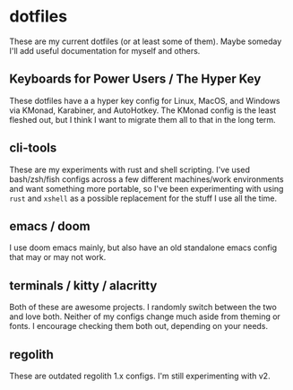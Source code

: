 # dotfiles

These are my current dotfiles (or at least some of them). Maybe someday I'll
add useful documentation for myself and others.

## Keyboards for Power Users / The Hyper Key

These dotfiles have a a hyper key config for Linux, MacOS, and Windows via
KMonad, Karabiner, and AutoHotkey. The KMonad config is the least fleshed out,
but I think I want to migrate them all to that in the long term.

## cli-tools

These are my experiments with rust and shell scripting. I've used bash/zsh/fish
configs across a few different machines/work environments and want something
more portable, so I've been experimenting with using `rust` and `xshell` as a
possible replacement for the stuff I use all the time.

## emacs / doom

I use doom emacs mainly, but also have an old standalone emacs config that may
or may not work.

## terminals / kitty / alacritty

Both of these are awesome projects. I randomly switch between the two and love
both. Neither of my configs change much aside from theming or fonts. I encourage
checking them both out, depending on your needs.

## regolith

These are outdated regolith 1.x configs. I'm still experimenting with v2.
